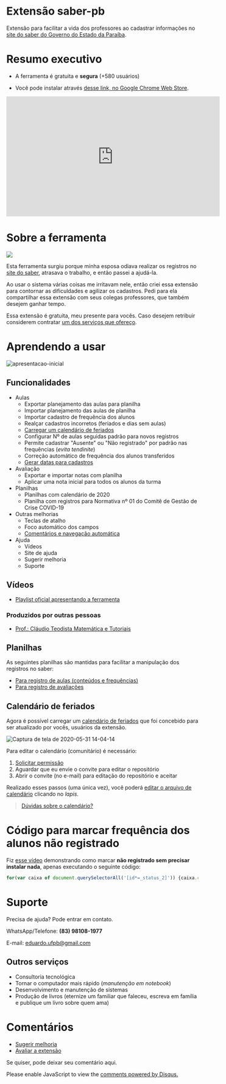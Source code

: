 # Extensão saber-pb

Extensão para facilitar a vida dos professores ao cadastrar informações no [site do saber do Governo do Estado da Paraíba](http://www.saber.pb.gov.br/).

# Resumo executivo

- A ferramenta é gratuita e **segura** (+580 usuários)

- Você pode instalar através [desse link, no Google Chrome Web Store](https://chrome.google.com/webstore/detail/saber-pb/pfnoopdjbdpgegpkihfmlofngfdkjfem?hl=pt-BR).

<iframe width="560" height="315" src="https://www.youtube.com/embed/h6VVqVSFnLA?start=260" frameborder="0" allow="accelerometer; autoplay; encrypted-media; gyroscope; picture-in-picture" allowfullscreen></iframe>

# Sobre a ferramenta

![](https://user-images.githubusercontent.com/3603111/81819442-b444bc00-9505-11ea-918d-19731d8c47c7.png)

Esta ferramenta surgiu porque minha esposa odiava realizar os registros no [site do saber](http://www.saber.pb.gov.br/), atrasava o trabalho, e então passei a ajudá-la.

Ao usar o sistema várias coisas me irritavam nele, então criei essa extensão para contornar as dificuldades e agilizar os cadastros. Pedi para ela compartilhar essa extensão com seus colegas professores, que também desejem ganhar tempo.

Essa extensão é gratuita, meu presente para vocês. Caso desejem retribuir considerem contratar [um dos serviços que ofereço](#outros-serviços).

# Aprendendo a usar

![apresentacao-inicial](https://user-images.githubusercontent.com/3603111/81852307-35657880-9531-11ea-9b14-1e9ff0f19d25.png)

## Funcionalidades

- Aulas
    - Exportar planejamento das aulas para planilha
    - Importar planejamento das aulas de planilha
    - Importar cadastro de frequência dos alunos
    - Realçar cadastros incorretos (feriados e dias sem aulas)
    - [Carregar um calendário de feriados](#calendário-de-feriados)
    - Configurar Nº de aulas seguidas padrão para novos registros
    - Permite cadastrar "Ausente" ou "Não registrado" por padrão nas frequências (_evita tendinite_)
    - Correção automático de frequência dos alunos transferidos
    - [Gerar datas para cadastros](https://youtu.be/oVnPfS3olUQ)
- Avaliação
    - Exportar e importar notas com planilha
    - Aplicar uma nota inicial para todos os alunos da turma
- Planilhas
    - Planilhas com calendário de 2020
    - Planilha com registros para Normativa nº 01 do Comitê de Gestão de Crise COVID-19
- Outras melhorias
    - Teclas de atalho
    - Foco automático dos campos
    - [Comentários e navegação automática](https://youtu.be/1j_3yF5E8uY)
- Ajuda
  - Vídeos
  - Site de ajuda
  - Sugerir melhoria
  - Suporte


## Vídeos

- [Playlist oficial apresentando a ferramenta](https://www.youtube.com/watch?v=h6VVqVSFnLA&list=PL9kH1vkGoNugNdtEla-YHZWE0SRxGKIcN)

### Produzidos por outras pessoas

- [Prof.: Cláudio Teodista Matemática e Tutoriais](https://www.youtube.com/watch?v=RmilmFq061Q)

## Planilhas

As seguintes planilhas são mantidas para facilitar a manipulação dos registros no saber:

- [Para registro de aulas (conteúdos e frequências)](https://github.com/edusantana/saber-pb/raw/master/aulas-conteudos.xlsx)
- [Para registro de avaliações](https://github.com/edusantana/saber-pb/raw/master/avaliacoes.xlsx)

## Calendário de feriados

Agora é possível carregar um [calendário de feriados](https://github.com/edusantana/saber-pb/blob/master/feriados-escolares.txt) que foi concebido para ser atualizado por vocês, usuários da extensão.

![Captura de tela de 2020-05-31 14-04-14](https://user-images.githubusercontent.com/3603111/83358129-c026df80-a347-11ea-97de-4dea28715a97.png)

Para editar o calendário (comunitário) é necessário:

1. [Solicitar permissão](https://github.com/edusantana/saber-pb/issues/new?title=Solicito%20permissão%20para%20editar%20calendário)
2. Aguardar que eu envie o convite para editar o repositório
3. Abrir o convite (no e-mail) para editação do repositório e aceitar

Realizado esses passos (uma única vez), você poderá [editar o arquivo de calendário](https://github.com/edusantana/saber-pb/blob/master/feriados-escolares.txt) clicando no *lapis*.

> [Dúvidas sobre o calendário?](https://github.com/edusantana/saber-pb/issues/6)

# Código para marcar frequência dos alunos não registrado

Fiz [esse vídeo](https://www.youtube.com/watch?v=bleAA-IufqQ) demonstrando como marcar **não registrado sem precisar instalar nada**, apenas executando o seguinte código:

```javascript
for(var caixa of document.querySelectorAll('[id*=_status_2]')) {caixa.checked='checked'}
```

# Suporte

Precisa de ajuda? Pode entrar em contato.

WhatsApp/Telefone: **(83) 98108-1977**

E-mail: eduardo.ufpb@gmail.com

## Outros serviços

- Consultoria tecnológica
- Tornar o computador mais rápido (_manutenção em notebook_)
- Desenvolvimento e manutenção de sistemas
- Produção de livros (eternize um familiar que faleceu, escreva em família e publique um livro sobre quem ama)

# Comentários

- [Sugerir melhoria](https://github.com/edusantana/saber-pb/issues/new)
- [Avaliar a extensão](https://chrome.google.com/webstore/detail/saber-pb/pfnoopdjbdpgegpkihfmlofngfdkjfem)

Se quiser, pode deixar seu comentário aqui.

<div id="disqus_thread"></div>
<script>

/**
*  RECOMMENDED CONFIGURATION VARIABLES: EDIT AND UNCOMMENT THE SECTION BELOW TO INSERT DYNAMIC VALUES FROM YOUR PLATFORM OR CMS.
*  LEARN WHY DEFINING THESE VARIABLES IS IMPORTANT: https://disqus.com/admin/universalcode/#configuration-variables*/
/*
var disqus_config = function () {
this.page.url = PAGE_URL;  // Replace PAGE_URL with your page's canonical URL variable
this.page.identifier = PAGE_IDENTIFIER; // Replace PAGE_IDENTIFIER with your page's unique identifier variable
};
*/
(function() { // DON'T EDIT BELOW THIS LINE
var d = document, s = d.createElement('script');
s.src = 'https://edusantana.disqus.com/embed.js';
s.setAttribute('data-timestamp', +new Date());
(d.head || d.body).appendChild(s);
})();
</script>
<noscript>Please enable JavaScript to view the <a href="https://disqus.com/?ref_noscript">comments powered by Disqus.</a></noscript>
